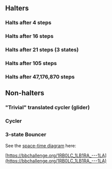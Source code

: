 <SeoTitle value="Story" />

<script lang="ts">
import { onMount } from 'svelte';
import SeoTitle from "$lib/seo_title.svelte";
import TmSimulator from "$lib/tm_simulator.svelte"
import { machineCodeToTM, tmToTuringMachineDotIO  } from '$lib/tm';
import {BB5_champion} from '$lib/machine_repertoire'
import Katex from "$lib/Katex.svelte"



onMount(() => { // TODO: this shouldn't be necessary
    const id = window.location.hash.replace(/^#/, '');
    const element = id && document.getElementById(id);
    console.log(id,element)
    if (id && element) {
      window.scrollTo({ top: element.top, behavior: 'smooth' });
    }
  });

</script>

<div class="dark w-full ">
<div class="prose prose-invert text-white -mt-4  xl:justify-start lg:ml-[170px] ml-0 sm:ml-4 font-sans prose-base sm:prose-lg w-full">
<div class="leading-normal ">
<div>

## Halters

### Halts after 4 steps

<TmSimulator machineCode="1RB1RB_1LA---_------_------_------"/>

### Halts after 16 steps

<TmSimulator machineCode="1RB0LC_0LB1LA_1RA0RD_1RD0RE_0LE---"/>

### Halts after 21 steps (3 states)

<TmSimulator machineCode="1RB---_1LB0RC_1LC1LA"/>

### Halts after 105 steps

<TmSimulator machineCode="1RB1LC_0LB1LA_1RD1LB_1RE0RD_0RA---"/>

### Halts after 47,176,870 steps

<TmSimulator/>

## Non-halters

### "Trivial" translated cycler (glider)

<TmSimulator machineCode="0RA---_------_------_------_------"/>

### Cycler

<TmSimulator machineCode="1RB0LC_0LB1LA_1RA0RD_1RD0RE_0LA---"/>

### 3-state Bouncer

See the [space-time diagram](https://bbchallenge.org/story#space-time-diagrams) here: 

[https://bbchallenge.org/1RB0LC_1LB1RA_---1LA](https://bbchallenge.org/1RB0LC_1LB1RA_---1LA)

<TmSimulator machineCode="1RB0LC_1LB1RA_---1LA"/>




<div class="mb-20"></div>

</div>
</div>
</div>
</div>
